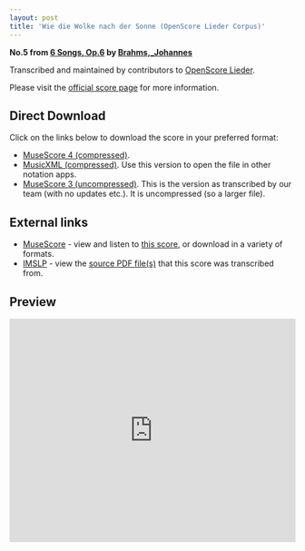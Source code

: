 ```yaml
---
layout: post
title: 'Wie die Wolke nach der Sonne (OpenScore Lieder Corpus)'
---
```


__No.5 from [6 Songs, Op.6](https://fourscoreandmore.org/openscore/lieder/Brahms%2C_Johannes/6_Songs%2C_Op.6/) by [Brahms,_Johannes](https://fourscoreandmore.org/openscore/lieder/Brahms%2C_Johannes)__

Transcribed and maintained by contributors to [OpenScore Lieder].

Please visit the [official score page] for more information.

[official score page]: https://musescore.com/openscore-lieder-corpus/scores/5098732
[OpenScore Lieder]: https://musescore.com/openscore-lieder-corpus

## Direct Download

Click on the links below to download the score in your preferred format:
- [MuseScore 4 (compressed)](https://fourscoreandmore.org/openscore/lieder/Brahms%2C_Johannes/6_Songs%2C_Op.6/5_Wie_die_Wolke_nach_der_Sonne.mscz).
- [MusicXML (compressed)](https://fourscoreandmore.org/openscore/lieder/Brahms%2C_Johannes/6_Songs%2C_Op.6/5_Wie_die_Wolke_nach_der_Sonne.mxl). Use this version to open the file in other notation apps.
- [MuseScore 3 (uncompressed)](https://raw.githubusercontent.com/OpenScore/Lieder/refs/heads/main/scores/Brahms%2C_Johannes/6_Songs%2C_Op.6/5_Wie_die_Wolke_nach_der_Sonne/lc5098732.mscx). This is the version as transcribed by our team (with no updates etc.). It is uncompressed (so a larger file).

## External links

- [MuseScore] - view and listen to [this score][MuseScore], or download in a variety of formats.
- [IMSLP] - view the [source PDF file(s)][IMSLP] that this score was transcribed from.

[MuseScore]: https://musescore.com/score/5098732
[IMSLP]: https://imslp.org/wiki/Special:ReverseLookup/97689

## Preview

<iframe width="100%" height="394" src="https://musescore.com/openscore-lieder-corpus/scores/5098732/embed" frameborder="0" allowfullscreen allow="autoplay; fullscreen"></iframe>
